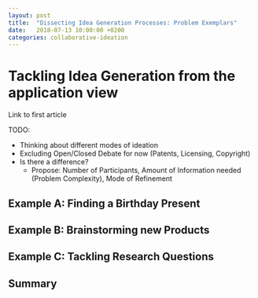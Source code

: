 ```yaml
---
layout: post
title:  "Dissecting Idea Generation Processes: Problem Exemplars"
date:   2018-07-13 10:00:00 +0200
categories: collaborative-ideation
---
```


# Tackling Idea Generation from the application view
Link to first article

TODO:
 - Thinking about different modes of ideation
 - Excluding Open/Closed Debate for now (Patents, Licensing, Copyright)
 - Is there a difference?
	- Propose: Number of Participants, Amount of Information needed (Problem Complexity), Mode of Refinement
	
## Example A: Finding a Birthday Present

## Example B: Brainstorming new Products

## Example C: Tackling Research Questions

## Summary
